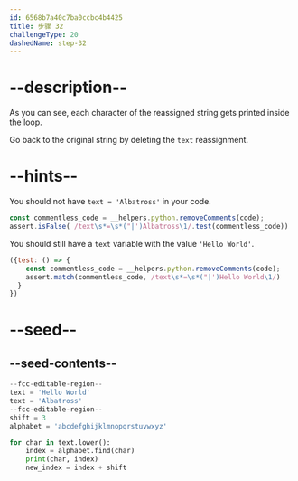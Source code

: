 ```yaml
---
id: 6568b7a40c7ba0ccbc4b4425
title: 步骤 32
challengeType: 20
dashedName: step-32
---
```


# --description--

As you can see, each character of the reassigned string gets printed inside the loop.

Go back to the original string by deleting the `text` reassignment.

# --hints--

You should not have `text = 'Albatross'` in your code.

```js
const commentless_code = __helpers.python.removeComments(code);
assert.isFalse( /text\s*=\s*("|')Albatross\1/.test(commentless_code))
```

You should still have a `text` variable with the value `'Hello World'`.

```js
({test: () => {
    const commentless_code = __helpers.python.removeComments(code);
    assert.match(commentless_code, /text\s*=\s*("|')Hello World\1/)
  }
})
```

# --seed--

## --seed-contents--

```py
--fcc-editable-region--
text = 'Hello World'
text = 'Albatross'
--fcc-editable-region--
shift = 3
alphabet = 'abcdefghijklmnopqrstuvwxyz'

for char in text.lower():
    index = alphabet.find(char)
    print(char, index)
    new_index = index + shift

```
